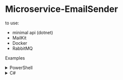 # Microservice-EmailSender
to use:
- minimal api (dotnet)
- MailKit
- Docker
- RabbitMQ








Examples

<details>
  <summary>PowerShell</summary>

  Some example

```powershell
$url = "http://localhost:5248/sendmail"

$json = @{
  from = "Your_email@xyz.com"
  aliasFrom = "information come from send"
  to = @("email1@x.com", "email2@y.com")
  cc = @("email1@x.com", "email2@y.com")
  bcc = @("email1@x.com", "email2@y.com")
  subject = "subject message"
  body = "body message"
} | ConvertTo-Json

Invoke-RestMethod -Uri $url -Method Post -Body $json -ContentType application/json
```

</details>

<details>
  <summary>C#</summary>

  adada
  
</details>